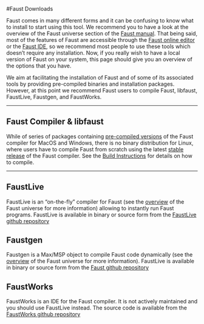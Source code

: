 #Faust Downloads

Faust comes in many different forms and it can be confusing to know what to install to start using this tool. We recommend you to have a look at the overview of the Faust universe section of the [Faust manual](https://github.com/grame-cncm/faust/raw/master-dev/documentation/faust-manual/faustManual.pdf). That being said, most of the features of Faust are accessible through the [Faust online editor](https://fausteditor.grame.fr) or the [Faust IDE](https://faustide.grame.fr), so we recommend most people to use these tools which doesn’t require any installation. Now, if you really wish to have a local version of Faust on your system, this page should give you an overview of the options that you have.

We aim at facilitating the installation of Faust and of some of its associated tools by providing pre-compiled binaries and installation packages. However, at this point we recommend Faust users to compile Faust, libfaust, FaustLive, Faustgen, and FaustWorks.

----

## Faust Compiler &amp; libfaust

While of series of packages containing [pre-compiled versions](https://github.com/grame-cncm/faust/releases) of the Faust compiler for MacOS and Windows, there is no binary distribution for Linux, where users have to compile Faust from scratch using the latest [stable release](https://github.com/grame-cncm/faust/releases) of the Faust compiler.
See the [Build Instructions](https://github.com/grame-cncm/faust/wiki) for details on how to compile.

----

## FaustLive
FaustLive is an “on-the-fly” compiler for Faust (see the [overview](https://faustdoc.grame.fr/guide/overview/) of the Faust universe for more information) allowing to instantly run Faust programs.
FaustLive is available in binary or source form from the [FaustLive github repository](https://github.com/grame-cncm/faustlive/releases)

## Faustgen

Faustgen is a Max/MSP object to compile Faust code dynamically (see the [overview](https://faustdoc.grame.fr/guide/overview/) of the Faust universe for more information).
FaustLive is available in binary or source form from the [Faust github repository](https://github.com/grame-cncm/faust/releases)

## FaustWorks
FaustWorks is an IDE for the Faust compiler. It is not actively maintained and you should use FaustLive instead.
The source code is available from the [FaustWorks github repository](https://github.com/grame-cncm/faustworks)

